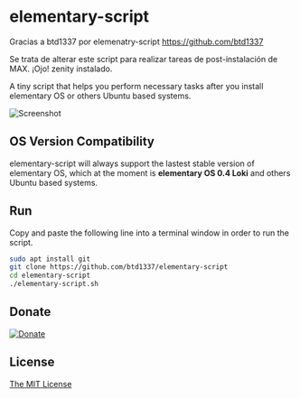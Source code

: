 # elementary-script

Gracias a btd1337 por elemenatry-script https://github.com/btd1337

Se trata de alterar este script para realizar tareas de post-instalación de MAX. ¡Ojo! zenity instalado.

A tiny script that helps you perform necessary tasks after you install elementary OS or others Ubuntu based systems.

![Screenshot](https://raw.githubusercontent.com/btd1337/elementary-script/master/Screenshot.png)

## OS Version Compatibility

elementary-script will always support the lastest stable version of elementary OS, which at the moment is **elementary OS 0.4 Loki** and others Ubuntu based systems.

## Run

Copy and paste the following line into a terminal window in order to run the script.

```bash
sudo apt install git
git clone https://github.com/btd1337/elementary-script
cd elementary-script
./elementary-script.sh
```

## Donate

[![Donate](https://img.shields.io/badge/Donate-PayPal-green.svg)](https://www.paypal.com/cgi-bin/webscr?cmd=_flow&SESSION=mGFVFnsgi3YhUG_ZA8UBwRWhLy7-Udj680edJmyp0iouudyIaNlWKMgldRi&dispatch=5885d80a13c0db1f8e263663d3faee8d333dc9aadeed3fe0b5b299d55fd35542)

## License

[The MIT License](http://ylrxeidx.mit-license.org/ "The MIT License")
